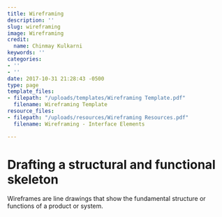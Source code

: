 ```yaml
---
title: Wireframing
description: ''
slug: wireframing
image: Wireframing
credit:
  name: Chinmay Kulkarni
keywords: ''
categories:
- ''
- ''
date: 2017-10-31 21:28:43 -0500
type: page
template_files:
- filepath: "/uploads/templates/Wireframing Template.pdf"
  filename: Wireframing Template
resource_files:
- filepath: "/uploads/resources/Wireframing Resources.pdf"
  filename: Wireframing - Interface Elements

---
```

# Drafting a structural and functional skeleton

Wireframes are line drawings that show the fundamental structure or functions of a product or system.
